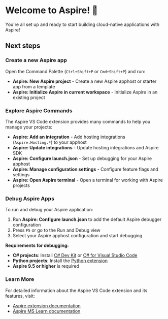 # Welcome to Aspire! 🎉

You're all set up and ready to start building cloud-native applications with Aspire!

## Next steps

### Create a new Aspire app

Open the Command Palette (`Ctrl+Shift+P` or `Cmd+Shift+P`) and run:

- **Aspire: New Aspire project** - Create a new Aspire apphost or starter app from a template
- **Aspire: Initialize Aspire in current workspace** - Initialize Aspire in an existing project

### Explore Aspire Commands

The Aspire VS Code extension provides many commands to help you manage your projects:

- **Aspire: Add an integration** - Add hosting integrations (`Aspire.Hosting.*`) to your apphost
- **Aspire: Update integrations** - Update hosting integrations and Aspire SDK
- **Aspire: Configure launch.json** - Set up debugging for your Aspire apphost
- **Aspire: Manage configuration settings** - Configure feature flags and settings
- **Aspire: Open Aspire terminal** - Open a terminal for working with Aspire projects

### Debug Aspire Apps

To run and debug your Aspire application:

1. Run **Aspire: Configure launch.json** to add the default Aspire debugger configuration
2. Press `F5` or go to the Run and Debug view
3. Select your Aspire apphost configuration and start debugging

**Requirements for debugging:**
- **C# projects**: Install [C# Dev Kit](https://marketplace.visualstudio.com/items?itemName=ms-dotnettools.csdevkit) or [C# for Visual Studio Code](https://marketplace.visualstudio.com/items?itemName=ms-dotnettools.csharp)
- **Python projects**: Install the [Python extension](https://marketplace.visualstudio.com/items?itemName=ms-python.python)
- **Aspire 9.5 or higher** is required

### Learn More

For detailed information about the Aspire VS Code extension and its features, visit:

- [Aspire extension documentation](https://github.com/dotnet/aspire/tree/main/extension)
- [Aspire MS Learn documentation](https://learn.microsoft.com/dotnet/aspire/)
